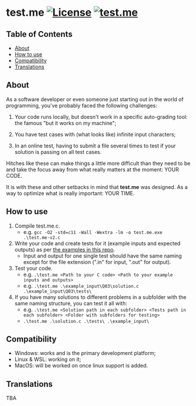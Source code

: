 # test.me [![License](https://img.shields.io/badge/License-Apache_2.0-blue.svg)](https://github.com/ArielMAJ/test.me/blob/develop/LICENSE) [![test.me](https://github.com/ArielMAJ/test.me/actions/workflows/test.me.yml/badge.svg)](https://github.com/ArielMAJ/test.me/actions/workflows/test.me.yml)

## Table of Contents
- [About](#about)
- [How to use](#how-to-use)
- [Compatibility](#compatibility)
- [Translations](#translations)

## About 

As a software developer or even someone just starting out in the world of programming, you've probably faced the following challenges:

1. Your code runs locally, but doesn't work in a specific auto-grading tool: the famous "but it works on my machine";

2. You have test cases with (what looks like) infinite input characters;

3. In an online test, having to submit a file several times to test if your solution is passing on all test cases.

Hitches like these can make things a little more difficult than they need to be and take the focus away from what really matters at the moment: YOUR CODE.

It is with these and other setbacks in mind that **test.me** was designed. As a way to optimize what is really important: YOUR TIME.

## How to use 

1. Compile test.me.c.
    - e.g. `gcc -O2 -std=c11 -Wall -Wextra -lm -o test.me.exe .\test.me-v2.c`
2. Write your code and create tests for it (example inputs and expected outputs) as per [the examples in this repo](https://github.com/ArielMAJ/test.me/tree/main/example_input).
    - Input and output for one single test should have the same naming except for the file extension (".in" for input, ".out" for output).
3. Test your code.
    - e.g. `.\test.me <Path to your C code> <Path to your example inputs and outputs>`
    - e.g. `.\test.me .\example_input\Q03\solution.c .\example_input\Q03\tests\`
4. If you have many solutions to different problems in a subfolder with the same naming structure, you can test it all with:
    - e.g. `.\test.me <Solution path in each subfolder> <Tests path in each subfolder> <Folder with subfolders for testing>`
    - `.\test.me .\solution.c .\tests\ .\example_input\`

## Compatibility

- Windows: works and is the primary development platform;
- Linux & WSL: working on it;
- MacOS: will be worked on once linux support is added.

## Translations

TBA
